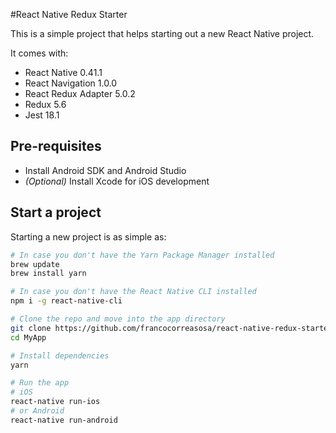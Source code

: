 #React Native Redux Starter

This is a simple project that helps starting out a new React Native project.

It comes with:
- React Native 0.41.1
- React Navigation 1.0.0
- React Redux Adapter 5.0.2
- Redux 5.6
- Jest 18.1

## Pre-requisites
- Install Android SDK and Android Studio
- _(Optional)_ Install Xcode for iOS development


## Start a project

Starting a new project is as simple as:

```bash
# In case you don't have the Yarn Package Manager installed
brew update
brew install yarn

# In case you don't have the React Native CLI installed
npm i -g react-native-cli

# Clone the repo and move into the app directory
git clone https://github.com/francocorreasosa/react-native-redux-starter MyApp
cd MyApp

# Install dependencies
yarn

# Run the app
# iOS
react-native run-ios
# or Android
react-native run-android
```
